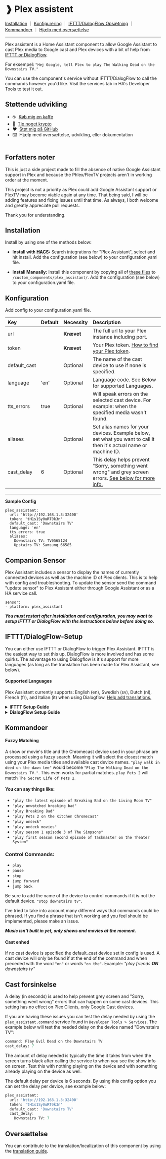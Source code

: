 # ❱ Plex assistent

[Installation](#installation) ｜ [Konfigurering](#konfigurering) ｜ [IFTTT/DialogFlow Opsætning](#iftttdialogflow-opsætning) ｜ [Kommandoer](#kommandoer) ｜ [Hjælp med oversættelse](#oversættelse)<br><hr>

Plex assistent is a Home Assistant component to allow Google Assistant to cast Plex media to Google cast and Plex devices with a bit of help from [IFTTT or DialogFlow](#iftttdialogflow-setup).

For eksempel: `"Hej Google, tell Plex to play The Walking Dead on the Downstairs TV."`

You can use the component's service without IFTTT/DialogFlow to call the commands however you'd like. Visit the services tab in HA's Developer Tools to test it out.

## Støttende udvikling

- :coffee:&nbsp;&nbsp;[Køb mig en kaffe](https://www.buymeacoffee.com/FgwNR2l)
- :1st_place_medal:&nbsp;&nbsp;[Tip noget krypto](https://github.com/sponsors/maykar)
- :heart:&nbsp;&nbsp;[Støt mig på GitHub](https://github.com/sponsors/maykar)
- :keyboard:&nbsp;&nbsp;Hjælp med oversættelse, udvikling, eller dokumentation
  <br><br>

## Forfatters noter

This is just a side project made to fill the absence of native Google Assistant support in Plex and because the Phlex/FlexTV projects aren't in working order at the moment.

This project is not a priority as Plex could add Google Assistant support or FlexTV may become viable again at any time. That being said, I will be adding features and fixing issues until that time. As always, I both welcome and greatly appreciate pull requests.

Thank you for understanding.

## Installation

Install by using one of the methods below:

* **Install with [HACS](https://hacs.xyz/):** Search integrations for "Plex Assistant", select and hit install. Add the configuration (see below) to your configuration.yaml file.

* **Install Manually:** Install this component by copying all of [these files](https://github.com/maykar/plex_assistant/tree/master/custom_components/plex_assistant) to `/custom_components/plex_assistant/`. Add the configuration (see below) to your configuration.yaml file.

## Konfiguration

Add config to your configuration.yaml file.

| Key          | Default | Necessity  | Description                                                                                                                               |
| :----------- | :------ | :--------- | :---------------------------------------------------------------------------------------------------------------------------------------- |
| url          |         | **Krævet** | The full url to your Plex instance including port.                                                                                        |
| token        |         | **Krævet** | Your Plex token. [How to find your Plex token](https://support.plex.tv/articles/204059436-finding-an-authentication-token-x-plex-token/). |
| default_cast |         | Optional   | The name of the cast device to use if none is specified.                                                                                  |
| language     | 'en'    | Optional   | Language code. See Below for supported Languages.                                                                                         |
| tts_errors   | true    | Optional   | Will speak errors on the selected cast device. For example: when the specified media wasn't found.                                        |
| aliases      |         | Optional   | Set alias names for your devices. Example below, set what you want to call it then it's actual name or machine ID.                        |
| cast_delay   | 6       | Optional   | This delay helps prevent "Sorry, something went wrong" and grey screen errors. [See below for more info.](#cast-delay)                    |

<hr>

**Sample Config**
```
plex_assistant:
  url: 'http://192.168.1.3:32400'
  token: 'tH1s1Sy0uRT0k3n'
  default_cast: 'Downstairs TV'
  language: 'en'
  tts_errors: true
  aliases:
    Downstairs TV: TV0565124
    Upstairs TV: Samsung_66585
```

## Companion Sensor

Plex Assistant includes a sensor to display the names of currently connected devices as well as the machine ID of Plex clients. This is to help with config and troubleshooting. To update the sensor send the command "update sensor" to Plex Assistant either through Google Assistant or as a HA service call.

```
sensor:
- platform: plex_assistant
```

***You must restart after installation and configuration, you may want to setup IFTTT or DialogFlow with the instructions below before doing so.***

## IFTTT/DialogFlow-Setup

You can either use IFTTT or DialogFlow to trigger Plex Assistant. IFTTT is the easiest way to set this up, DialogFlow is more involved and has some quirks. The advantage to using Dialogflow is it's support for more languages (as long as the translation has been made for Plex Assistant, see below).

#### Supported Languages
Plex Assistant currently supports: English (en), Swedish (sv), Dutch (nl), French (fr), and Italian (it) when using Dialogflow. [Help add translations.](#translation)

<details>
  <summary><b>IFTTT Setup Guide</b></summary>

## IFTTT Setup

#### In Home Assistant

* Go to "Configuration" in your HA sidebar and select "Integrations"
* Hit the add button and search for "IFTTT" and click configure.
* Follow the on screen instructions.
* Copy or save the URL that is displayed at the end, we'll need it later and it won't be shown again.
* Click "Finish"

#### In IFTTT

Visit [ifttt.com](https://ifttt.com/) and sign up or sign in.

* Click "Explore" in the top right, then hit the plus sign to make your own applet from scratch
* Press the plus sign next to "If". Search for and select "Google Assistant"
* Select "Say phrase with text ingredient"

Now you can select how you want to trigger this service, you can select up to 3 ways to invoke it. I use things like `tell plex to $` or `have plex $`. The dollar sign will be the phrase sent to this component. See currently supported [commands below](#commands)). You can also set a response from the Google Assistant if you'd like. Hit "Create Trigger" to continue.

* Press the plus sign next to "Then"
* Search for and select "Webhooks", then select "Make a web request"
* In the URL field enter the webhook URL HA provided you earlier
* Select method "Post" and content type "application/json"
* Then copy and paste the code below into the body field

`{ "action": "call_service", "service": "plex_assistant.command", "command": "{{TextField}}" }`

#### In Home Assistant

Finally, add the following automation to your Home Assistant configuration.yaml:

```Python
automation:
  - alias: Plex Assistant Automation
    trigger:
    - event_data:
        action: call_service
      event_type: ifttt_webhook_received
      platform: event
    condition:
      condition: template
      value_template: "{{ trigger.event.data.service == 'plex_assistant.command' }}"
    action:
    - data_template:
        command: "{{ trigger.event.data.command }}"
      service_template: '{{ trigger.event.data.service }}'
```

***Either refresh your automations or restart after adding the automation.***

</details>

<details>

  <summary><b>DialogFlow Setup Guide</b></summary>

## DialogFlow Setup

#### In Home Assistant

* Go to "Configuration" in your HA sidebar and select "Integrations"
* Hit the add button and search for "Dialogflow".
* Copy or save the URL that is displayed, we'll need it later and it won't be shown again.
* Click "Finish"

#### In DialogFlow

Visit https://dialogflow.com/ and sign up or sign in.
Keep going until you get to the "Welcome to Dialogflow!" page with "Create Agent" in the sidebar.

- Click on Create Agent and Type "Plex_Assistant" as the agent name and select "Create"
- Now select "Fulfillment" in the sidebar and enable "Webhook"
- Enter the "URL" Home Assistant provided us earlier, scroll down and click "Save"
- Now select "Intents" in the sidebar and hit the "Create Intent" button.
- Select "ADD PARAMETERS AND ACTION" and enter "Plex" as the action name.
- Check the checkbox under "Required"
- Under "Parameter Name" put "command", under "Entity" put "@sys.any", and under "Value" put "$command"
- Now click "ADD TRAINING PHRASES"
- Create a phrase and type in "command"
- Then double click on the word "command" you just entered and select "@sys.any:command"
- Scroll to the bottom and expand "Fulfillment" then click "ENABLE FULFILLMENT"
- Turn on "Enable webhook call for this intent"
- Expand "Responses" turn on “Set this intent as end of conversation”
- At the top of the page enter "Plex" for the intent name and hit "Save"
- On the right side of the page hit "Set-up Google Assistant integration"
- Click the space under "Explicit invocation", select "Plex", then hit "Close"
- Type "Plex" in "Implicit invocation", then click "Manage assistant app"
- Click "Decide how your action is invoked"
- Under "Display Name" type "Plex" then hit save in the top right (it may give an error, but thats okay).

#### In Home Assistant

Add the following to your `configuration.yaml` file

```Python
intent_script:
  Plex:
    speech:
      text: Command sent to Plex.
    action:
      - service_template: plex_assistant.command
        data_template:
          command: "{{command}}"
```

You can now trigger Plex Assistant by saying "Hey Google, tell plex to..." or "Hey Google, ask plex to..."

***Restart after adding the above.***

</details>

## Kommandoer

#### Fuzzy Matching

A show or movie's title and the Chromecast device used in your phrase are processed using a fuzzy search. Meaning it will select the closest match using your Plex media titles and available cast device names. `"play walk in deed on the dawn tee"` would become `"Play The Walking Dead on the Downstairs TV."`. This even works for partial matches. `play Pets 2` will match `The Secret Life of Pets 2`.

#### You can say things like:

- `"play the latest episode of Breaking Bad on the Living Room TV"`
- `"play unwatched breaking bad"`
- `"play Breaking Bad"`
- `"play Pets 2 on the Kitchen Chromecast"`
- `"play ondeck"`
- `"play ondeck movies"`
- `"play season 1 episode 3 of The Simpsons"`
- `"play first season second episode of Taskmaster on the Theater System"`

### Control Commands:

- `play`
- `pause`
- `stop`
- `jump forward`
- `jump back`

Be sure to add the name of the device to control commands if it is not the default device. `"stop downstairs tv"`.

I've tried to take into account many different ways that commands could be phrased. If you find a phrase that isn't working and you feel should be implemented, please make an issue.

***Music isn't built in yet, only shows and movies at the moment.***

#### Cast enhed

If no cast device is specified the default_cast device set in config is used. A cast device will only be found if at the end of the command and when preceded with the word `"on"` or words `"on the"`. Example: *"play friends **ON** downstairs tv"*

## Cast forsinkelse

A delay (in seconds) is used to help prevent grey screen and "Sorry, something went wrong" errors that can happen on some cast devices. This setting has no effect on Plex Clients, only Google Cast devices.

If you are having these issues you can test the delay needed by using the `plex_assistant.command` service found in `Developer Tools > Services`. The example below will test the needed delay on the device named "Downstairs TV":

```Python
command: Play Evil Dead on the Downstairs TV
cast_delay: 7
```

The amount of delay needed is typically the time it takes from when the screen turns black after calling the service to when you see the show info on screen. Test this with nothing playing on the device and with something already playing on the device as well.

The default delay per device is 6 seconds. By using this config option you can set the delay per device, see example below:

```Python
plex_assistant:
  url: 'http://192.168.1.3:32400'
  token: 'tH1s1Sy0uRT0k3n'
  default_cast: 'Downstairs TV'
  cast_delay:
    Downstairs TV: 7
```

## Oversættelse

You can contribute to the translation/localization of this component by using the [translation guide](translation.md).
